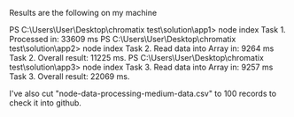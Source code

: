 Results are the following on my machine

PS C:\Users\User\Desktop\chromatix test\solution\app1> node index
Task 1. Processed in: 33609 ms
PS C:\Users\User\Desktop\chromatix test\solution\app2> node index
Task 2. Read data into Array in: 9264 ms
Task 2. Overall result: 11225 ms.
PS C:\Users\User\Desktop\chromatix test\solution\app3> node index
Task 3. Read data into Array in: 9257 ms
Task 3. Overall result: 22069 ms.

I've also cut "node-data-processing-medium-data.csv" to 100 records to check it into github.